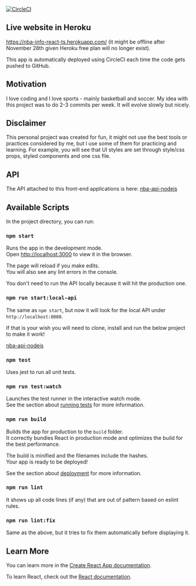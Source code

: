[![CircleCI](https://circleci.com/gh/lucastagliani/nba-info-react-ts/tree/main.svg?style=svg)](https://circleci.com/gh/lucastagliani/nba-info-react-ts/tree/main)

## Live website in Heroku

https://nba-info-react-ts.herokuapp.com/ (it might be offline after November 28th given Heroku free plan will no longer exist).

This app is automatically deployed using CircleCI each time the code gets pushed to GitHub.

## Motivation

I love coding and I love sports - mainly basketball and soccer. My idea with this project was to do 2-3 commits per week. It will evolve slowly but nicely.

## Disclaimer

This personal project was created for fun, it might not use the best tools or practices considered by me, but I use some of them for practicing and learning. For example, you will see that UI styles are set through style/css props, styled components and one css file.

## API

The API attached to this front-end applications is here: [nba-api-nodejs](https://github.com/lucastagliani/nba-api-nodejs)

## Available Scripts

In the project directory, you can run:

### `npm start`

Runs the app in the development mode.\
Open [http://localhost:3000](http://localhost:3000) to view it in the browser.

The page will reload if you make edits.\
You will also see any lint errors in the console.

You don't need to run the API locally because it will hit the production one.

### `npm run start:local-api`

The same as `npm start`, but now it will look for the local API under `http://localhost:8080`.

If that is your wish you will need to clone, install and run the below project to make it work!

[nba-api-nodejs](https://github.com/lucastagliani/nba-api-nodejs)

### `npm test`

Uses jest to run all unit tests.

### `npm run test:watch`

Launches the test runner in the interactive watch mode.\
See the section about [running tests](https://facebook.github.io/create-react-app/docs/running-tests) for more information.

### `npm run build`

Builds the app for production to the `build` folder.\
It correctly bundles React in production mode and optimizes the build for the best performance.

The build is minified and the filenames include the hashes.\
Your app is ready to be deployed!

See the section about [deployment](https://facebook.github.io/create-react-app/docs/deployment) for more information.

### `npm run lint`

It shows up all code lines (if any) that are out of pattern based on eslint rules.

### `npm run lint:fix`

Same as the above, but it tries to fix them automatically before displaying it.

## Learn More

You can learn more in the [Create React App documentation](https://facebook.github.io/create-react-app/docs/getting-started).

To learn React, check out the [React documentation](https://reactjs.org/).
